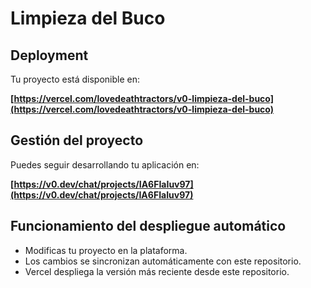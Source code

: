 # Limpieza del Buco

## Deployment

Tu proyecto está disponible en:

**[https://vercel.com/lovedeathtractors/v0-limpieza-del-buco](https://vercel.com/lovedeathtractors/v0-limpieza-del-buco)**

## Gestión del proyecto

Puedes seguir desarrollando tu aplicación en:

**[https://v0.dev/chat/projects/IA6FIaIuv97](https://v0.dev/chat/projects/IA6FIaIuv97)**

## Funcionamiento del despliegue automático

- Modificas tu proyecto en la plataforma.
- Los cambios se sincronizan automáticamente con este repositorio.
- Vercel despliega la versión más reciente desde este repositorio.

